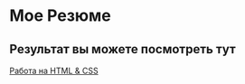 # Мое Резюме

## Результат вы можете посмотреть тут

[Работа на HTML & CSS](https://github.com/gloryvictory/resume)
